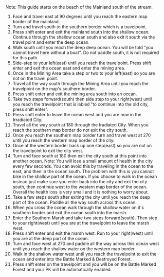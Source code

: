 Note: This guide starts on the beach of the Mainland south of the stream.
1. Face and travel east at 90 degrees until you reach the eastern map border of the mainland.
2. Turn and travel south to the southern border which is a travelpoint.
3. Press shift enter and exit the mainland south into the shallow ocean. Continue through the shallow ocean south and also exit it south via the travel point and enter the deep ocean.
4. Walk south until you reach the deep deep ocean. You will be told "you cannot travel here without a boat". Do not paddle south, it is not required for this path.
5. Side-step to your left(east) until you reach the travelpoint. Press shift enter and exit the ocean east and enter the mining area.
6. Once in the Mining Area take a step or two to your left(east) so you are not on the travel point.
7. Travel all the way south through the Mining Area until you reach the travelpoint on the map's southern border.
8. Press shift enter and exit the mining area south into an ocean.
9. Take two steps forward(south) then side step to your right(west) until you reach the travelpoint that is labled "to continue into the old city, press shift enter".
10. Press shift enter to leave the ocean west and you are now in the Irradiated City.
11. Travel all the way south at 180 through the Iradiated City. When you reach the southern map border do not exit the city south.
12. Once you reach the southern map border turn and travel west at 270 until you reach the western map border of the city.
13. Once at the western border back up one step(east) so you are not on the travelpoint to exit the city west.
14. Turn and face south at 180 then exit the city south at this point into another ocean.
Note: You will lose a small amount of health in the city every few seconds. You can avoid this by traveling in the ocean to the east, and then in the ocean south. The problem with this is you cannot bike in the shallow part of the ocean. If you choose to walk in the ocean instead just make sure you enter back into the city and exit the city south, then continue west to the western map border of the ocean. Overall the health loss is very small and it is nothing to worry about.
15. Take a few steps south after exiting the city until you reach the deep part of the ocean. Paddle all the way south across this ocean.
16. When you cross the ocean walk through the shallow water on it's southern border and exit the ocean south into the marsh.
17. Enter the Southern Marsh and take two steps forward(south). Then step to your right(west) until you are at the travelpoint to leave the marsh west.
18. Press shift enter and exit the marsh west. Run to your right(west) until you are at the deep part of the ocean.
19. Turn and face west at 270 and paddle all the way across this ocean west until you reach the shallow water on the western map border.
20. Walk in the shallow water west until you reach the travelpoint to exit the ocean and enter into the Battle Marked & Destroyed Forest.
21. Press shift enter on the travelpoint and you will be on the Battle Marked Forest and your PK will be automatically enabled.